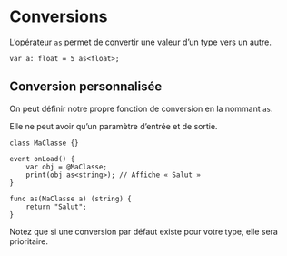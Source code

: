 # Conversions

L’opérateur `as` permet de convertir une valeur d’un type vers un autre.
```grimoire
var a: float = 5 as<float>;
```

## Conversion personnalisée

On peut définir notre propre fonction de conversion en la nommant `as`.

Elle ne peut avoir qu’un paramètre d’entrée et de sortie.
```grimoire
class MaClasse {}

event onLoad() {
    var obj = @MaClasse;
    print(obj as<string>); // Affiche « Salut »
}

func as(MaClasse a) (string) {
    return "Salut";
}
```

Notez que si une conversion par défaut existe pour votre type, elle sera prioritaire.